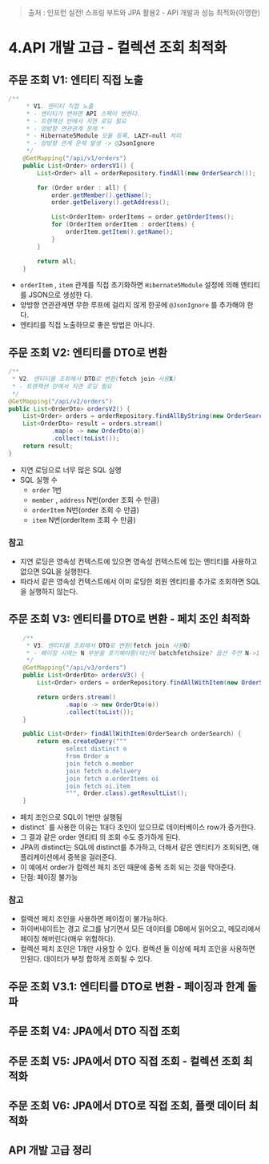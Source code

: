 > 출처 : 인프런  실전! 스프링 부트와 JPA 활용2 - API 개발과 성능 최적화(이영한)

# 4.API 개발 고급 - 컬렉션 조회 최적화
## 주문 조회 V1: 엔티티 직접 노출
```java
/**
     * V1. 엔티티 직접 노출
     * - 엔티티가 변하면 API 스펙이 변한다.
     * - 트랜잭션 안에서 지연 로딩 필요
     * - 양방향 연관관계 문제 *
     * - Hibernate5Module 모듈 등록, LAZY=null 처리
     * - 양방향 관계 문제 발생 -> @JsonIgnore
     */
    @GetMapping("/api/v1/orders")
    public List<Order> ordersV1() {
        List<Order> all = orderRepository.findAll(new OrderSearch());

        for (Order order : all) {
            order.getMember().getName();
            order.getDelivery().getAddress();

            List<OrderItem> orderItems = order.getOrderItems();
            for (OrderItem orderItem : orderItems) {
                orderItem.getItem().getName();
            }
        }

        return all;
    }
```
- `orderItem` , `item` 관계를 직접 초기화하면 `Hibernate5Module` 설정에 의해 엔티티를 JSON으로 생성한 다.
- 양방향 연관관계면 무한 루프에 걸리지 않게 한곳에 `@JsonIgnore` 를 추가해야 한다.
- 엔티티를 직접 노출하므로 좋은 방법은 아니다.

## 주문 조회 V2: 엔티티를 DTO로 변환
```java
/**
 * V2. 엔티티를 조회해서 DTO로 변환(fetch join 사용X)
 * - 트랜잭션 안에서 지연 로딩 필요
 */
@GetMapping("/api/v2/orders")
public List<OrderDto> ordersV2() {
    List<Order> orders = orderRepository.findAllByString(new OrderSearch());
    List<OrderDto> result = orders.stream()
            .map(o -> new OrderDto(o))
            .collect(toList());
    return result;
}
```
- 지연 로딩으로 너무 많은 SQL 실행 
- SQL 실행 수
  * `order` 1번
  * `member` , `address` N번(order 조회 수 만큼) 
  * `orderItem` N번(order 조회 수 만큼)
  * `item` N번(orderItem 조회 수 만큼)

### 참고 
- 지연 로딩은 영속성 컨텍스트에 있으면 영속성 컨텍스트에 있는 엔티티를 사용하고 없으면 SQL을 실행한다. 
- 따라서 같은 영속성 컨텍스트에서 이미 로딩한 회원 엔티티를 추가로 조회하면 SQL을 실행하지 않는다.

## 주문 조회 V3: 엔티티를 DTO로 변환 - 페치 조인 최적화
```java
    /**
     * V3. 엔티티를 조회해서 DTO로 변환(fetch join 사용O)
     * - 페이징 시에는 N 부분을 포기해야함(대신에 batchfetchsize? 옵션 주면 N->1 쿼리로 변경 가능)
     */
    @GetMapping("/api/v3/orders")
    public List<OrderDto> ordersV3() {
        List<Order> orders = orderRepository.findAllWithItem(new OrderSearch());

        return orders.stream()
                .map(o -> new OrderDto(o))
                .collect(toList());
    }
```
```java
    public List<Order> findAllWithItem(OrderSearch orderSearch) {
        return em.createQuery("""
                select distinct o
                from Order o
                join fetch o.member
                join fetch o.delivery
                join fetch o.orderItems oi
                join fetch oi.item
                """, Order.class).getResultList();
    }
```
- 페치 조인으로 SQL이 1번만 실행됨
- distinct` 를 사용한 이유는 1대다 조인이 있으므로 데이터베이스 row가 증가한다. 
- 그 결과 같은 order 엔티티 의 조회 수도 증가하게 된다. 
- JPA의 distinct는 SQL에 distinct를 추가하고, 더해서 같은 엔티티가 조회되면, 애 플리케이션에서 중복을 걸러준다. 
- 이 예에서 order가 컬렉션 페치 조인 때문에 중복 조회 되는 것을 막아준다.
- 단점: 페이징 불가능

### 참고
- 컬렉션 페치 조인을 사용하면 페이징이 불가능하다. 
- 하이버네이트는 경고 로그를 남기면서 모든 데이터를 DB에서 읽어오고, 메모리에서 페이징 해버린다(매우 위험하다).
- 컬렉션 페치 조인은 1개만 사용할 수 있다. 컬렉션 둘 이상에 페치 조인을 사용하면 안된다. 데이터가 부정 합하게 조회될 수 있다.


## 주문 조회 V3.1: 엔티티를 DTO로 변환 - 페이징과 한계 돌파
## 주문 조회 V4: JPA에서 DTO 직접 조회
## 주문 조회 V5: JPA에서 DTO 직접 조회 - 컬렉션 조회 최적화
## 주문 조회 V6: JPA에서 DTO로 직접 조회, 플랫 데이터 최적화
## API 개발 고급 정리
